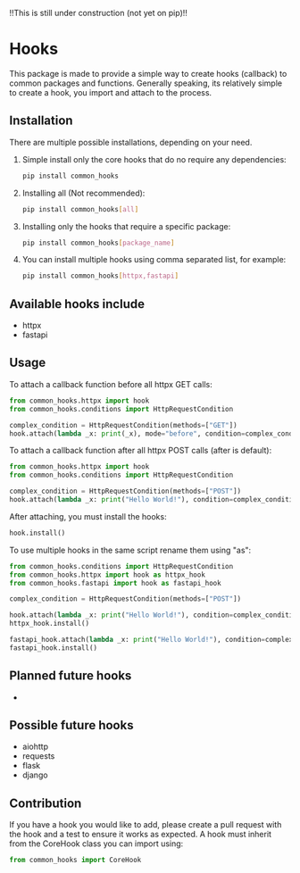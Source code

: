 !!This is still under construction (not yet on pip)!!

# Hooks

This package is made to provide a simple way to create hooks (callback) to common packages and functions.
Generally speaking, its relatively simple to create a hook, you import and attach to the process.

## Installation

There are multiple possible installations, depending on your need.

1. Simple install only the core hooks that do no require any dependencies:

    ```bash
    pip install common_hooks
    ```

1. Installing all (Not recommended):

    ```bash
    pip install common_hooks[all]
    ```

1. Installing only the hooks that require a specific package:

    ```bash
    pip install common_hooks[package_name]
    ```

1. You can install multiple hooks using comma separated list, for example:

    ```bash
    pip install common_hooks[httpx,fastapi]
    ```

## Available hooks include

- httpx
- fastapi

## Usage

To attach a callback function before all httpx GET calls:

```python
from common_hooks.httpx import hook
from common_hooks.conditions import HttpRequestCondition

complex_condition = HttpRequestCondition(methods=["GET"])
hook.attach(lambda _x: print(_x), mode="before", condition=complex_condition)
```

To attach a callback function after all httpx POST calls (after is default):

```python
from common_hooks.httpx import hook
from common_hooks.conditions import HttpRequestCondition

complex_condition = HttpRequestCondition(methods=["POST"])
hook.attach(lambda _x: print("Hello World!"), condition=complex_condition)
```

After attaching, you must install the hooks:

```python
hook.install()
```

To use multiple hooks in the same script rename them using "as":

```python
from common_hooks.conditions import HttpRequestCondition
from common_hooks.httpx import hook as httpx_hook
from common_hooks.fastapi import hook as fastapi_hook

complex_condition = HttpRequestCondition(methods=["POST"])

hook.attach(lambda _x: print("Hello World!"), condition=complex_condition)
httpx_hook.install()

fastapi_hook.attach(lambda _x: print("Hello World!"), condition=complex_condition)
fastapi_hook.install()
```

## Planned future hooks

-

## Possible future hooks

- aiohttp
- requests
- flask
- django

## Contribution

If you have a hook you would like to add, please create a pull request with the hook and a test to ensure it works as expected.
A hook must inherit from the CoreHook class you can import using:

```python
from common_hooks import CoreHook
```
